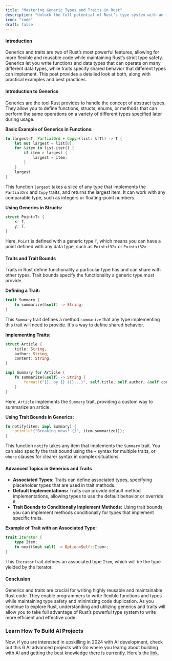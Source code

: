 ```yaml
---
title: "Mastering Generic Types and Traits in Rust"
description: "Unlock the full potential of Rust’s type system with an in-depth exploration of generic types and traits. This comprehensive guide delves into the creation and use of generics to write flexible and reusable code, and explains how traits and trait bounds are used to define shared behavior across types. Packed with technical insights and practical examples, this post is perfect for Rust programmers aiming to elevate their coding practices."
icon: "code"
draft: false
---
```

#### Introduction

Generics and traits are two of Rust’s most powerful features, allowing for more flexible and reusable code while maintaining Rust’s strict type safety. Generics let you write functions and data types that can operate on many different data types, while traits specify shared behavior that different types can implement. This post provides a detailed look at both, along with practical examples and best practices.

#### Introduction to Generics

Generics are the tool Rust provides to handle the concept of abstract types. They allow you to define functions, structs, enums, or methods that can perform the same operations on a variety of different types specified later during usage.

**Basic Example of Generics in Functions:**
```rust
fn largest<T: PartialOrd + Copy>(list: &[T]) -> T {
    let mut largest = list[0];
    for &item in list.iter() {
        if item > largest {
            largest = item;
        }
    }
    largest
}
```
This function `largest` takes a slice of any type that implements the `PartialOrd` and `Copy` traits, and returns the largest item. It can work with any comparable type, such as integers or floating-point numbers.

**Using Generics in Structs:**
```rust
struct Point<T> {
    x: T,
    y: T,
}
```
Here, `Point` is defined with a generic type `T`, which means you can have a point defined with any data type, such as `Point<f32>` or `Point<i32>`.

#### Traits and Trait Bounds

Traits in Rust define functionality a particular type has and can share with other types. Trait bounds specify the functionality a generic type must provide.

**Defining a Trait:**
```rust
trait Summary {
    fn summarize(&self) -> String;
}
```
This `Summary` trait defines a method `summarize` that any type implementing this trait will need to provide. It's a way to define shared behavior.

**Implementing Traits:**
```rust
struct Article {
    title: String,
    author: String,
    content: String,
}

impl Summary for Article {
    fn summarize(&self) -> String {
        format!("{}, by {} ({}...)", self.title, self.author, &self.content[..60])
    }
}
```
Here, `Article` implements the `Summary` trait, providing a custom way to summarize an article.

**Using Trait Bounds in Generics:**
```rust
fn notify(item: impl Summary) {
    println!("Breaking news! {}", item.summarize());
}
```
This function `notify` takes any item that implements the `Summary` trait. You can also specify the trait bound using the `+` syntax for multiple traits, or `where` clauses for clearer syntax in complex situations.

#### Advanced Topics in Generics and Traits

- **Associated Types:** Traits can define associated types, specifying placeholder types that are used in trait methods.
- **Default Implementations:** Traits can provide default method implementations, allowing types to use the default behavior or override it.
- **Trait Bounds to Conditionally Implement Methods:** Using trait bounds, you can implement methods conditionally for types that implement specific traits.

**Example of Trait with an Associated Type:**
```rust
trait Iterator {
    type Item;
    fn next(&mut self) -> Option<Self::Item>;
}
```
This `Iterator` trait defines an associated type `Item`, which will be the type yielded by the iterator.

#### Conclusion

Generics and traits are crucial for writing highly reusable and maintainable Rust code. They enable programmers to write flexible functions and types while maintaining type safety and minimizing code duplication. As you continue to explore Rust, understanding and utilizing generics and traits will allow you to take full advantage of Rust’s powerful type system to write more efficient and effective code.

### Learn How To Build AI Projects

Now, if you are interested in upskilling in 2024 with AI development, check out this 6 AI advanced projects with Go where you learng about building with AI and getting the best knowledge there is currently. Here's the [link](https://akhilsharmatech.gumroad.com/l/zgxqq).